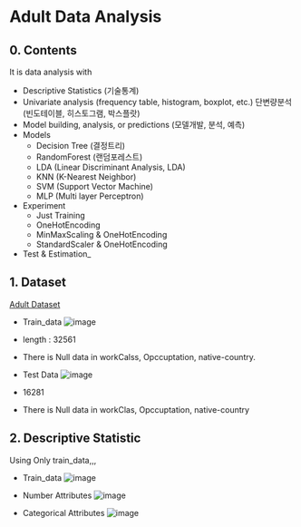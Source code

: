 # Adult Data Analysis
## 0. Contents
It is data analysis with
 - Descriptive Statistics (기술통계)
 - Univariate analysis (frequency table, histogram, boxplot, etc.) 단변량분석 (빈도테이블, 히스토그램, 박스플랏)
 - Model building, analysis, or predictions (모델개발, 분석, 예측)
  - Models
    - Decision Tree (결정트리)
    - RandomForest (랜덤포레스트)
    - LDA (Linear Discriminant Analysis, LDA)
    - KNN (K-Nearest Neighbor)
    - SVM (Support Vector Machine)
    - MLP (Multi layer Perceptron)
 - Experiment
   - Just Training
   - OneHotEncoding
   - MinMaxScaling & OneHotEncoding
   - StandardScaler & OneHotEncoding
 - Test & Estimation_


## 1. Dataset
<a href = https://archive.ics.uci.edu/ml/datasets/adult >Adult Dataset</a>

- Train_data 
![image](https://user-images.githubusercontent.com/60573146/169684532-39c07e2c-0843-4244-9a10-d735faf5c418.png)
 - length : 32561
 - There is Null data in workCalss,  Opccuptation, native-country.

- Test Data
![image](https://user-images.githubusercontent.com/60573146/169684542-15a95979-27f1-40e6-abd2-3a1ad78b2786.png)
 - 16281
 - There is Null data in workClas, Opccuptation, native-country

## 2. Descriptive Statistic
Using Only train_data,,,
- Train_data
![image](https://user-images.githubusercontent.com/60573146/169684624-d72b33e3-6a13-47a5-bf71-0c9ca7b615bf.png)

- Number Attributes
 ![image](https://user-images.githubusercontent.com/60573146/169684668-6f2be880-069d-4dec-a1c1-01b12d7d5176.png)

- Categorical Attributes
 ![image](https://user-images.githubusercontent.com/60573146/169684680-a587affd-2a8e-43b1-ab64-a0f11584cd1d.png)


